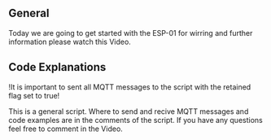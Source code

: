 ## General

Today we are going to get started with the ESP-01 for wirring and further information please watch this Video.

## Code Explanations

!It is important to sent all MQTT messages to the script with the retained flag set to true!

This is a general script. Where to send and recive MQTT messages and code examples are in the comments of the script. If you have any questions feel free to comment in the Video.